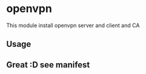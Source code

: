 openvpn
=======

This module install openvpn server and client and CA



## Usage

## Great :D see manifest
